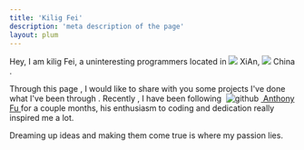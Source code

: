 ```yaml
---
title: 'Kilig Fei'
description: 'meta description of the page'
layout: plum
---
```

<!-- Content of the page -->

Hey, I am kilig Fei, a uninteresting programmers located in <img style="display:inline-block" src='https://api.iconify.design/mi:location.svg?color=%23888888' art='location' /> XiAn, 
<img style="display:inline-block" src='https://api.iconify.design/openmoji:flag-china.svg' art='flag-china'  /> China .

Through this page , I would like to share with you some projects I've done what I've been through .
Recently , I have been following <a href="https://github.com/antfu" target='_blank'>
  <img alt='github' src='https://api.iconify.design/iconoir:github.svg?color=%23888888' style='display:inline-block;margin:0 4px' />
  Anthony Fu
 </a> for a couple months, his enthusiasm to coding and dedication really inspired me a lot. 

Dreaming up ideas and making them come true is where my passion lies.

<br />
<br />
<br />
<br />
<br />
<br />
<br />
<br />
<br />
